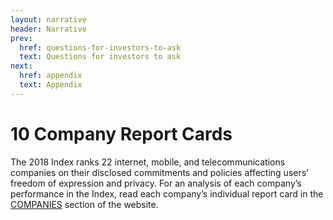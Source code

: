 ```yaml
---
layout: narrative
header: Narrative
prev:
  href: questions-for-investors-to-ask
  text: Questions for investors to ask
next:
  href: appendix
  text: Appendix
---
```

10 Company Report Cards
=======================

The 2018 Index ranks 22 internet, mobile, and telecommunications companies on their disclosed commitments and policies affecting users’ freedom of expression and privacy. For an analysis of each company’s performance in the Index, read each company’s individual report card in the [COMPANIES](/companies) section of the website.